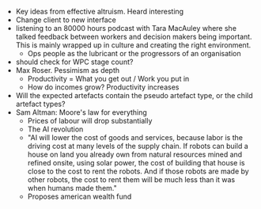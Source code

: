 - Key ideas from effective altruism. Heard interesting 
- Change client to new interface
- listening to an 80000 hours podcast with Tara MacAuley where she talked feedback between workers and decision makers being important. This is mainly wrapped up in culture and creating the right environment.
    - Ops people as the lubricant or the progressors of an organisation
- should check for WPC stage count?
- Max Roser. Pessimism as depth
    - Productivity = What you get out / Work you put in
    - How do incomes grow? Productivity increases
- Will the expected artefacts contain the pseudo artefact type, or the child artefact types?
- Sam Altman: Moore's law for everything
    - Prices of labour will drop substantially
    - The AI revolution
    - "AI will lower the cost of goods and services, because labor is the driving cost at many levels of the supply chain. If robots can build a house on land you already own from natural resources mined and refined onsite, using solar power, the cost of building that house is close to the cost to rent the robots. And if those robots are made by other robots, the cost to rent them will be much less than it was when humans made them."
    - Proposes american wealth fund
